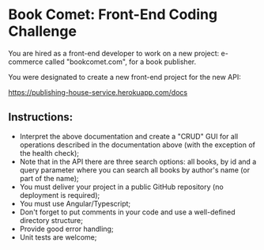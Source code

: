 # Book Comet: Front-End Coding Challenge

You are hired as a front-end developer to work on a new project: e-commerce called "bookcomet.com", for a book publisher.

You were designated to create a new front-end project for the new API:

https://publishing-house-service.herokuapp.com/docs

## Instructions:
* Interpret the above documentation and create a "CRUD" GUI for all operations described in the documentation above (with the exception of the health check);
* Note that in the API there are three search options: all books, by id and a query parameter where you can search all books by author's name (or part of the name);
* You must deliver your project in a public GitHub repository (no deployment is required);
* You must use Angular/Typescript;
* Don't forget to put comments in your code and use a well-defined directory structure;
* Provide good error handling;
* Unit tests are welcome;
